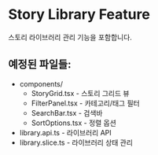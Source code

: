 # Story Library Feature

스토리 라이브러리 관리 기능을 포함합니다.

## 예정된 파일들:
- components/
  - StoryGrid.tsx - 스토리 그리드 뷰
  - FilterPanel.tsx - 카테고리/태그 필터
  - SearchBar.tsx - 검색바
  - SortOptions.tsx - 정렬 옵션
- library.api.ts - 라이브러리 API
- library.slice.ts - 라이브러리 상태 관리 